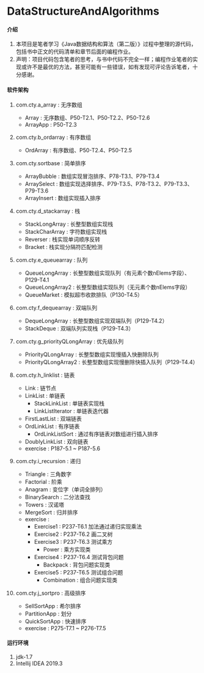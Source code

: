 # DataStructureAndAlgorithms

#### 介绍
1. 本项目是笔者学习《Java数据结构和算法（第二版）》过程中整理的源代码，包括书中正文的代码清单和章节后面的编程作业。
2. 声明：项目代码包含笔者的思考，与书中代码不完全一样；编程作业笔者的实现或许不是最优的方法，甚至可能有一些错误，如有发现可评论告诉笔者，十分感谢。


#### 软件架构
1. com.cty.a_array : 无序数组
    * Array : 无序数组、P50-T2.1、P50-T2.2、P50-T2.6
    * ArrayApp : P50-T2.3
    
2. com.cty.b_ordarray : 有序数组
    * OrdArray : 有序数组、P50-T2.4、P50-T2.5
    
3. com.cty.sortbase : 简单排序
    * ArrayBubble : 数组实现冒泡排序、P78-T3.1、P79-T3.4
    * ArraySelect : 数组实现选择排序、P79-T3.5、P78-T3.2、P79-T3.3、P79-T3.6
    * ArrayInsert : 数组实现插入排序

4. com.cty.d_stackarray : 栈
    * StackLongArray : 长整型数组实现栈
    * StackCharArray : 字符数组实现栈
    * Reverser : 栈实现单词顺序反转
    * Bracket : 栈实现分隔符匹配检测
    
5. com.cty.e_queuearray : 队列
    * QueueLongArray : 长整型数组实现队列（有元素个数nElems字段）、P129-T4.1
    * QueueLongArray2 : 长整型数组实现队列（无元素个数nElems字段）
    * QueueMarket : 模拟超市收款排队（P130-T4.5）
    
6. com.cty.f_dequearray : 双端队列
    * DequeLongArray : 长整型数组实现双端队列（P129-T4.2）
    * StackDeque : 双端队列实现栈（P129-T4.3）
    
7. com.cty.g_priorityQLongArray : 优先级队列
    * PriorityQLongArray : 长整型数组实现慢插入快删除队列
    * PriorityQLongArray2 : 长整型数组实现慢删除快插入队列（P129-T4.4）
    
8. com.cty.h_linklist : 链表
    * Link : 链节点
    * LinkList : 单链表
        * StackLinkList : 单链表实现栈
        * LinkListIterator : 单链表迭代器
    * FirstLastList : 双端链表
    * OrdLinkList : 有序链表
        * OrdLinkListSort : 通过有序链表对数组进行插入排序
    * DoublyLinkList : 双向链表
    * exercise : P187-5.1 ~ P187-5.6
    
9. com.cty.i_recursion : 递归
    * Triangle : 三角数字
    * Factorial : 阶乘
    * Anagram : 变位字（单词全排列）
    * BinarySearch : 二分法查找
    * Towers : 汉诺塔
    * MergeSort : 归并排序
    * exercise : 
        * Exercise1 : P237-T6.1 加法通过递归实现乘法
        * Exercise2 : P237-T6.2 画二叉树 
        * Exercise3 : P237-T6.3 测试乘方     
            * Power : 乘方实现类
        * Exercise4 : P237-T6.4 测试背包问题
            * Backpack : 背包问题实现类
        * Exercise5 : P237-T6.5 测试组合问题
            * Combination : 组合问题实现类

10. com.cty.j_sortpro : 高级排序
    * SellSortApp : 希尔排序
    * PartitionApp : 划分
    * QuickSortApp : 快速排序
    * exercise : P275-T7.1 ~ P276-T7.5

#### 运行环境

1.  jdk-1.7
2.  Intellij IDEA 2019.3